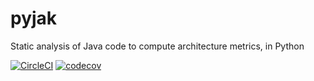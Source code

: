 # pyjak
Static analysis of Java code to compute architecture metrics, in Python

[![CircleCI](https://circleci.com/gh/jyannick/pyjak.svg?style=shield)](https://circleci.com/gh/jyannick/pyjak)
[![codecov](https://codecov.io/gh/jyannick/pyjak/branch/master/graph/badge.svg)](https://codecov.io/gh/jyannick/pyjak)

